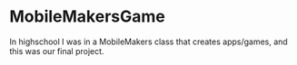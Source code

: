 # MobileMakersGame
In highschool I was in a MobileMakers class that creates apps/games, and this was our final project.
